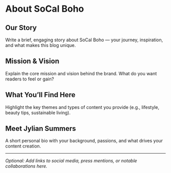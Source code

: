 # About SoCal Boho

## Our Story
Write a brief, engaging story about SoCal Boho — your journey, inspiration, and what makes this blog unique.

## Mission & Vision
Explain the core mission and vision behind the brand. What do you want readers to feel or gain?

## What You’ll Find Here
Highlight the key themes and types of content you provide (e.g., lifestyle, beauty tips, sustainable living).

## Meet Jylian Summers
A short personal bio with your background, passions, and what drives your content creation.

---

*Optional: Add links to social media, press mentions, or notable collaborations here.*
